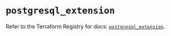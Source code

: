 # `postgresql_extension`

Refer to the Terraform Registry for docs: [`postgresql_extension`](https://registry.terraform.io/providers/nitrikx/postgresql/1.21.2/docs/resources/extension).
